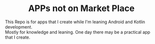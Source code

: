 <h1 align="center">APPs not on Market Place</h1>


This Repo is for apps that I create while I'm leaning Android and Kotlin development.\
Mostly for knowledge and leaning. One day there may be a practical app that I create.
